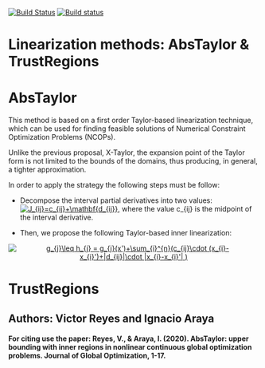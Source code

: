 [![Build Status](https://travis-ci.org/ibex-team/ibex-lib.svg?branch=master)](https://travis-ci.org/ibex-team/ibex-lib)
[![Build status](https://ci.appveyor.com/api/projects/status/9w1wxhvymsohs4gr/branch/master?svg=true)](https://ci.appveyor.com/project/Jordan08/ibex-lib-q0c47/branch/master)

Linearization methods: AbsTaylor & TrustRegions
=======

# AbsTaylor

This method is based on a first order Taylor-based linearization technique, which can be used for finding feasible solutions of Numerical Constraint Optimization Problems (NCOPs).

Unlike the previous proposal, X-Taylor, the expansion point of the Taylor form is not limited to the bounds of the domains, thus producing, in general, a tighter approximation.

In order to apply the strategy the following steps must be follow:

* Decompose the interval partial derivatives into two values: <a href="https://www.codecogs.com/eqnedit.php?latex=J_{ij}=c_{ij}&plus;\mathbf{d_{ij}}" target="_blank"><img src="https://latex.codecogs.com/svg.latex?J_{ij}=c_{ij}&plus;\mathbf{d_{ij}}" title="J_{ij}=c_{ij}+\mathbf{d_{ij}}" /></a>, where the value c_{ij} is the midpoint of the interval derivative.

* Then, we propose the following Taylor-based inner linearization:
<center>
<a href="https://www.codecogs.com/eqnedit.php?latex=g_{j}\leq&space;h_{j}&space;=&space;g_{j}(x')&plus;\sum_{i}^{n}(c_{ij}\cdot&space;(x_{i}-x_{i}')&plus;|d_{ij}|\cdot&space;|x_{i}-x_{i}'|&space;)" target="_blank"><img src="https://latex.codecogs.com/svg.latex?g_{j}\leq&space;h_{j}&space;=&space;g_{j}(x')&plus;\sum_{i}^{n}(c_{ij}\cdot&space;(x_{i}-x_{i}')&plus;|d_{ij}|\cdot&space;|x_{i}-x_{i}'|&space;)" title="g_{j}\leq h_{j} = g_{j}(x')+\sum_{i}^{n}(c_{ij}\cdot (x_{i}-x_{i}')+|d_{ij}|\cdot |x_{i}-x_{i}'| )" /></a>	
</center>


# TrustRegions








## Authors: Victor Reyes and Ignacio Araya

#### For citing use the paper: Reyes, V., & Araya, I. (2020). AbsTaylor: upper bounding with inner regions in nonlinear continuous global optimization problems. Journal of Global Optimization, 1-17.

